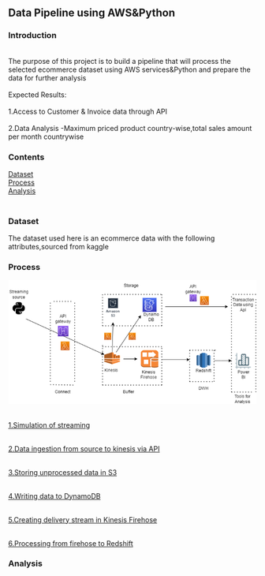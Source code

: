 <h2>Data Pipeline using AWS&Python </h2>
<h3>Introduction</h3>
<br>The purpose of this project is to build a pipeline that will process the selected ecommerce dataset using AWS services&Python and prepare the data for further analysis</br>
     <br>Expected Results:</br>
     <br>1.Access to Customer & Invoice data through API</br>
     <br>2.Data Analysis -Maximum priced product country-wise,total sales amount per month countrywise<br/>
 <h3>Contents</h3>
 <a href="#Dataset">Dataset</a>
 <br><a href="#Process">Process</a></br>
 <a href="#Analysis">Analysis</a>
 <h3><br id="Dataset">Dataset</br></h3>
 The dataset used here is an ecommerce data with the following attributes,sourced from kaggle<link>
 <h3><p id="Process">Process</p></h3>
 
![alt text](https://github.com/shruthi2611/DEProjects/blob/main/process.png "Process flow")
 
 <br>[1.Simulation of streaming](https://github.com/shruthi2611/DEProjects/blob/main/simulation_src_code.ipynb)</br>  
     
 <br>[2.Data ingestion from source to kinesis via API](https://github.com/shruthi2611/DEProjects/blob/main/Write_to_kinesis.py)</br>

 <br>[3.Storing unprocessed data in S3](https://github.com/shruthi2611/DEProjects/blob/main/write_kinesis_to_s3.py)</br>
     
 <br>[4.Writing data to DynamoDB](https://github.com/shruthi2611/DEProjects/blob/main/Kinesis_to_Dynamodb.py)</br>
     
 <br>[5.Creating delivery stream in Kinesis Firehose](https://www.google.com)</br>
     
 <br>[6.Processing from firehose to Redshift](https://www.google.com)</br>
    
 <h3><p id="Analysis">Analysis</p></h3>
   
     
     

